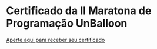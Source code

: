 # Certificado da II Maratona de Programação UnBalloon

[Aperte aqui para receber seu certificado](https://leoriether.github.io/certificado-unballoon/)
